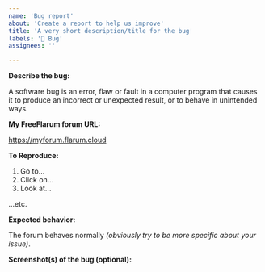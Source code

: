```yaml
---
name: 'Bug report'
about: 'Create a report to help us improve'
title: 'A very short description/title for the bug'
labels: '🐞 Bug'
assignees: ''

---
```


<!-- 
    Please note that Flarum related bugs should be reported to https://discuss.flarum.org. 
    This repository is for FreeFlarum related issues only.
-->


__Describe the bug:__

A software bug is an error, flaw or fault in a computer program that causes it to produce an incorrect or unexpected result, or to behave in unintended ways.

__My FreeFlarum forum URL:__

https://myforum.flarum.cloud

**To Reproduce:**

1. Go to...
2. Click on...
3. Look at...

...etc.

**Expected behavior:**

The forum behaves normally *(obviously try to be more specific about your issue)*.

**Screenshot(s) of the bug (optional):**
